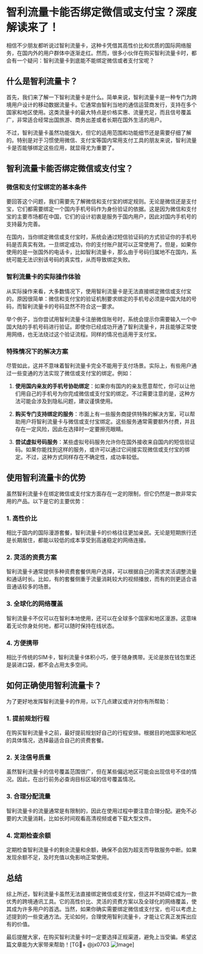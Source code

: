 # 智利流量卡能否绑定微信或支付宝？深度解读来了！

相信不少朋友都听说过智利流量卡，这种卡凭借其高性价比和优质的国际网络服务，在国内外的用户群体中逐渐走红。然而，很多小伙伴在购买智利流量卡时，都会有一个疑问：智利流量卡到底能不能绑定微信或者支付宝呢？

## 什么是智利流量卡？

首先，我们来了解一下智利流量卡是什么。简单来说，智利流量卡是一种专门为跨境用户设计的移动数据流量卡。它通常由智利当地的通信运营商发行，支持在多个国家和地区使用。这类流量卡的最大特点是价格实惠、流量充足，而且信号覆盖广，非常适合经常出国旅游、商务出差或者长期在国外生活的用户。

不过，智利流量卡虽然功能强大，但它的适用范围和功能细节还是需要仔细了解的。特别是对于习惯使用微信、支付宝等国内常用支付工具的朋友来说，智利流量卡是否能够绑定这些应用，就显得尤为重要了。

## 智利流量卡能否绑定微信或支付宝？

### 微信和支付宝绑定的基本条件

要回答这个问题，我们需要先了解微信和支付宝的绑定规则。无论是微信还是支付宝，它们都需要绑定一个国内手机号码作为身份验证的依据。这是因为微信和支付宝的主要市场都在中国，它们的设计初衷是服务于国内用户，因此对国内手机号的支持最为完善。

在国内，当你绑定微信或支付宝时，系统会通过短信验证码的方式验证你的手机号码是否真实有效。一旦绑定成功，你的支付账户就可以正常使用了。但是，如果你使用的是一张国外的电话卡，比如智利流量卡，那么由于号码归属地不在国内，系统可能无法识别该号码的真实性，从而导致绑定失败。

### 智利流量卡的实际操作体验

从实际操作来看，大多数情况下，使用智利流量卡是无法直接绑定微信或支付宝的。原因很简单：微信和支付宝的验证机制要求绑定的手机号必须是中国大陆的号码，而智利流量卡的号码显然不符合这一要求。

举个例子，当你尝试用智利流量卡注册微信账号时，系统会提示你需要输入一个中国大陆的手机号码进行验证。即使你已经成功开通了智利流量卡，并且能够正常使用网络，也无法绕过这个验证流程。同样的情况也适用于支付宝。

### 特殊情况下的解决方案

尽管如此，这并不意味着智利流量卡完全不能用于支付场景。实际上，有些用户通过一些变通的方法实现了微信或支付宝的绑定。例如：

1. **使用国内亲友的手机号协助绑定**：如果你有国内的亲友愿意帮忙，你可以让他们用自己的手机号为你完成微信或支付宝的绑定。不过需要注意的是，这种方法可能会涉及到隐私问题，建议谨慎使用。
   
2. **购买专门支持绑定的服务**：市面上有一些服务商提供特殊的解决方案，可以帮助用户将智利流量卡与微信或支付宝绑定。这些服务通常需要额外付费，并且存在一定风险，因此在选择时一定要擦亮眼睛。

3. **尝试虚拟号码服务**：某些虚拟号码服务允许你在国外接收来自国内的短信验证码。如果你能找到这样的服务，或许可以通过它间接实现微信或支付宝的绑定。不过，这种方式同样存在不确定性，成功率较低。

## 使用智利流量卡的优势

虽然智利流量卡在绑定微信或支付宝方面存在一定的限制，但它仍然是一款非常实用的产品。以下是它的主要优势：

### 1. 高性价比
相比于国内的国际漫游套餐，智利流量卡的价格往往更加亲民。无论是短期旅行还是长期居住，都能以较低的成本享受到高速稳定的网络连接。

### 2. 灵活的资费方案
智利流量卡通常提供多种资费套餐供用户选择，可以根据自己的需求灵活调整流量和通话时长。比如，有的套餐侧重于流量消耗较大的视频播放，而有的则更适合语音通话较多的场景。

### 3. 全球化的网络覆盖
智利流量卡不仅可以在智利本地使用，还可以在全球多个国家和地区漫游。这意味着无论你身处何地，都可以随时保持在线状态。

### 4. 方便携带
相比于传统的SIM卡，智利流量卡体积小巧，便于随身携带。无论是放在钱包里还是装进口袋，都不会占用太多空间。

## 如何正确使用智利流量卡？

为了更好地发挥智利流量卡的作用，以下几点建议或许对你有所帮助：

### 1. 提前规划行程
在购买智利流量卡之前，最好提前规划好自己的行程安排。根据目的地国家和地区的具体情况，选择最适合自己的资费套餐。

### 2. 关注信号质量
虽然智利流量卡的信号覆盖范围很广，但在某些偏远地区可能会出现信号不佳的情况。因此，在出行前务必查询目标区域的信号覆盖情况。

### 3. 合理分配流量
智利流量卡的流量通常是有限制的，因此在使用过程中要注意合理分配。避免不必要的大流量消耗，比如长时间观看高清视频或者下载大型文件。

### 4. 定期检查余额
定期检查智利流量卡的剩余流量和余额，确保不会因为超支而导致服务中断。如果发现余额不足，及时充值以免影响正常使用。

## 总结

综上所述，智利流量卡虽然无法直接绑定微信或支付宝，但这并不妨碍它成为一款优秀的跨境通讯工具。它的高性价比、灵活的资费方案以及全球化的网络覆盖，使其成为许多用户的首选。当然，如果你确实需要绑定微信或支付宝，也可以考虑上述提到的一些变通方法。无论如何，合理使用智利流量卡，才能让它真正发挥出应有的价值。

最后提醒大家，在购买智利流量卡时一定要选择正规渠道，避免上当受骗。希望这篇文章能为大家带来帮助！[TG💪+ @jx0703 ![Image](https://github.com/user-attachments/assets/dbca1d08-cadb-493c-b0ec-ad6f7a83f270)]